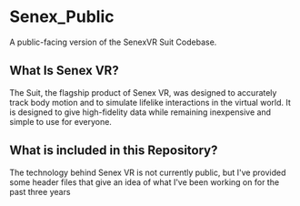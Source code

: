 # Senex_Public
A public-facing version of the SenexVR Suit Codebase.

## What Is Senex VR?
The Suit, the flagship product of Senex VR, was designed to accurately track body motion and to simulate lifelike interactions in the virtual world. It is designed to give high-fidelity data while remaining inexpensive and simple to use for everyone.

## What is included in this Repository?
The technology behind Senex VR is not currently public, but I've provided some header files that give an idea of what I've been working on for the past three years
